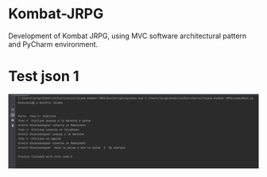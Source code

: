# Kombat-JRPG
Development of Kombat JRPG, using MVC software architectural pattern and PyCharm environment.


# Test json 1
![img_4.png](img_4.png)

